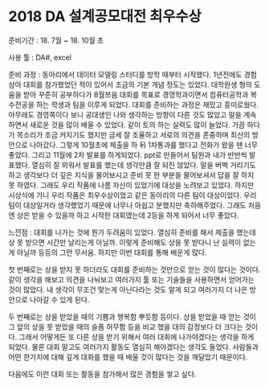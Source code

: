 # 2018 DA 설계공모대전 최우수상

준비기간 : 18. 7월 ~ 18. 10월 초

사용 툴 : DA#, excel

준비 과정 : 동아리에서 데이터 모델링 스터디를 방학 때부터 시작했다. 1년전에도 경험삼아 대회를 참가했었던 적이 있어서 조금의 기본 개념 정도는 있었다. 대학원생 형의 도움을 받아 꾸준히 공부하다가 8월쯔음 대회를 목표로 경영학과이면서 컴퓨터공학과 복수전공을 하는 학생과 팀을 이루게 되었다. 대회를 준비하는 과정은 재밌고 흥미로웠다. 아무래도 경영쪽이다 보니 공대생인 나와 생각하는 방향이 다른 것도 많았고 말을 계속 하면서 새로운 것을 많이 배울 수 있었다. 같이 토의 하는 실력도 많이 늘었다. 가끔 하다가 목소리가 조금 커지기도 했지만 금세 잘 조율하고 서로의 의견을 존중하며 최선의 방안으로 나아갔다. 그렇게 10월초에 제출을 하 뒤 1차통과를 했다고 전화가 왔을 땐 너무 좋았다. 그리고 11월에 2차 발표를 하게되었다. ppt로 만들어서 팀원과 내가 반반씩 발표했다. 열심히 잘 외워서 발표를 했는데 생각만큼 잘 되진 않았다. 말을 버벅 거리기도 하고 생각보다 더 깊은 지식을 물어보시고 준비 못 한 부분을 물어보셔서 답을 잘 하지 못 하였다. 그래도 우리 작품에 나름 자신이 있었기에 대상을 노려보고 있었다. 하지만 시상식에 가니 우리 작품은 최우수상이었고 같은 동아리의 다른 팀이 대상이었다. 우리 팀이 대상일거라 생각했었기 때문에 너무나 아쉽고 분했지만 축하해주었다. 그래도 처음엔 상은 받을 수 있을까 하고 시작한 대회였는데 2등을 하게 되어서 너무 좋았다.

느낀점 : 대회를 나가는 것에 뭔가 두려움이 있었다. 열심히 준비를 해서 제출을 했는데 상 못 받으면 시간만 날리는게 아닐까. 이렇게 준비해도 상을 못 받다니 난 실력이 없는게 아닐까 등등의 그런 무서움. 
하지만 이번 대회를 통해 배운게 많다. 

첫 번째로는 상을 받지 못 하더라도 대회를 준비하는 것만으로 얻는 것이 많다는 것이다. 같이 생각을 해보고 의견을 나눠보고 여러가지 툴 또는 기술들을 사용하면서 얻어가는 것이 많았다. 내 생각이 무조건 맞는게 아닌다라는 것도 알게 되고 여러가지 더 나은 방안으로 나아갈 수 있게 된다.

두 번째로는 상을 받았을 때의 기쁨과 행복함 뿌듯함 등이다. 상을 받았을 때 얻는 것이 그 앞의 상을 못 받았을 때의 슬픔 허무함 등을 비교 했을 대의 감정보다 더 크다는 것이다. 그래서 어떻게든 또 다른 상을 받기 위해서 여러 대회에 나가야겠다는 생각을 하게 되었다. 물론 대회 말고도 여러가지 활동도 열심히 해야겠다는 생각도 들었다. 사람들과 어떤 한가지에 대해 깊게 대화를 했을 때 배울 것이 많다는 것을 깨달았기 때문이다. 

다음에도 이런 대회 또는 활동을 참가해서 많은 경험을 쌓고 싶다.
